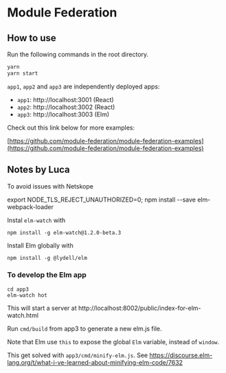 # Module Federation

## How to use

Run the following commands in the root directory.

```bash
yarn
yarn start
```

`app1`, `app2` and `app3` are independently deployed apps:

- `app1`: http://localhost:3001 (React)
- `app2`: http://localhost:3002 (React)
- `app3`: http://localhost:3003 (Elm)

Check out this link below for more examples:

[https://github.com/module-federation/module-federation-examples](https://github.com/module-federation/module-federation-examples)

## Notes by Luca

To avoid issues with Netskope

export NODE_TLS_REJECT_UNAUTHORIZED=0; npm install --save elm-webpack-loader

Instal `elm-watch` with

```
npm install -g elm-watch@1.2.0-beta.3
```

Install Elm globally with

```
npm install -g @lydell/elm
```

### To develop the Elm app

```
cd app3
elm-watch hot
```

This will start a server at http://localhost:8002/public/index-for-elm-watch.html

Run `cmd/build` from app3 to generate a new elm.js file.

Note that Elm use `this` to expose the global `Elm` variable, instead of `window`.

This get solved with `app3/cmd/minify-elm.js`.
See https://discourse.elm-lang.org/t/what-i-ve-learned-about-minifying-elm-code/7632